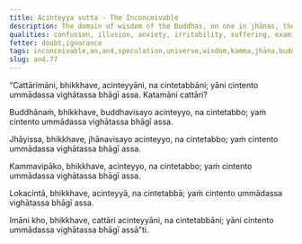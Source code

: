 ```yaml
---
title: Acinteyya sutta - The Inconceivable
description: The domain of wisdom of the Buddhas, on one in jhānas, the result of kamma, and speculation about the world are inconceivable and shouldn't be speculated over or thought about.
qualities: confusion, illusion, anxiety, irritability, suffering, examination, non-proliferation
fetter: doubt,ignorance
tags: inconceivable,an,an4,speculation,universe,wisdom,kamma,jhāna,buddha,confusion,distress
slug: an4.77
---
```


“Cattārimāni, bhikkhave, acinteyyāni, na cintetabbāni; yāni cintento ummādassa vighātassa bhāgī assa. Katamāni cattāri?

Buddhānaṁ, bhikkhave, buddhavisayo acinteyyo, na cintetabbo; yaṁ cintento ummādassa vighātassa bhāgī assa.

Jhāyissa, bhikkhave, jhānavisayo acinteyyo, na cintetabbo; yaṁ cintento ummādassa vighātassa bhāgī assa.

Kammavipāko, bhikkhave, acinteyyo, na cintetabbo; yaṁ cintento ummādassa vighātassa bhāgī assa.

Lokacintā, bhikkhave, acinteyyā, na cintetabbā; yaṁ cintento ummādassa vighātassa bhāgī assa.

Imāni kho, bhikkhave, cattāri acinteyyāni, na cintetabbāni; yāni cintento ummādassa vighātassa bhāgī assā”ti.
